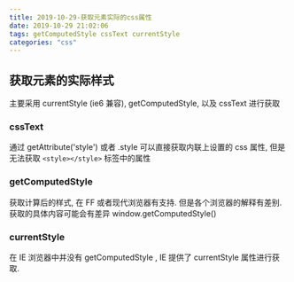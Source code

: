 ```yaml
---
title: 2019-10-29-获取元素实际的css属性
date: 2019-10-29 21:02:06
tags: getComputedStyle cssText currentStyle
categories: "css"
---
```


## 获取元素的实际样式

主要采用 currentStyle (ie6 兼容), getComputedStyle, 以及 cssText 进行获取

### cssText

通过 getAttribute('style') 或者 .style 可以直接获取内联上设置的 css 属性, 但是无法获取
```<style></style>``` 标签中的属性

### getComputedStyle

获取计算后的样式, 在 FF 或者现代浏览器有支持. 但是各个浏览器的解释有差别. 获取的具体内容可能会有差异
window.getComputedStyle()

### currentStyle

在 IE 浏览器中并没有 getComputedStyle , IE 提供了 currentStyle 属性进行获取.

